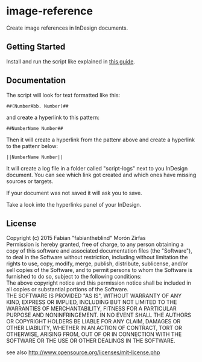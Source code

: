 # image-reference

Create image references in InDesign documents.  


## Getting Started  

Install and run the script like explained in [this guide](http://indesignsecrets.com/how-to-install-scripts-in-indesign.php).  

## Documentation

The script will look for text formatted like this:  

    ##(NumberAbb. Number)##

and create a hyperlink to this pattern:  


    ##NumberName Number##
 
Then it will create a hyperlink from the pattenr above and create a hyperlink to the pattenr below:  

    ||NumberName Number||

It will create a log file in a folder called "script-logs" next to you InDesign document. You can see which link got created and which ones have missing sources or targets.  

If your document was not saved it will ask you to save.  

Take a look into the hyperlinks panel of your InDesign.  

## License  

Copyright (c)  2015 Fabian "fabiantheblind" Morón Zirfas  
Permission is hereby granted, free of charge, to any person obtaining a copy of this software and associated documentation files (the "Software"), to deal in the Software  without restriction, including without limitation the rights to use, copy, modify, merge, publish, distribute, sublicense, and/or sell copies of the Software, and to  permit persons to whom the Software is furnished to do so, subject to the following conditions:  
The above copyright notice and this permission notice shall be included in all copies or substantial portions of the Software.  
THE SOFTWARE IS PROVIDED "AS IS", WITHOUT WARRANTY OF ANY KIND, EXPRESS OR IMPLIED, INCLUDING BUT NOT LIMITED TO THE WARRANTIES OF MERCHANTABILITY, FITNESS FOR A  PARTICULAR PURPOSE AND NONINFRINGEMENT. IN NO EVENT SHALL THE AUTHORS OR COPYRIGHT HOLDERS BE LIABLE FOR ANY CLAIM, DAMAGES OR OTHER LIABILITY, WHETHER IN AN ACTION OF  CONTRACT, TORT OR OTHERWISE, ARISING FROM, OUT OF OR IN CONNECTION WITH THE SOFTWARE OR THE USE OR OTHER DEALINGS IN THE SOFTWARE.  

see also http://www.opensource.org/licenses/mit-license.php
